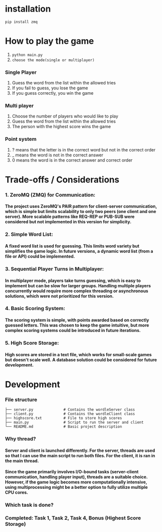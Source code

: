 # installation
`pip install zmq`

# How to play the game
1. `python main.py`
2. `choose the mode(single or multiplayer)`

### Single Player
1. Guess the word from the list within the allowed tries
2. If you fail to guess, you lose the game
3. If you guess correctly, you win the game

### Multi player
1. Choose the number of players who would like to play
2. Guess the word from the list within the allowed tries
3. The person with the highest score wins the game

### Point system
1. ? means that the letter is in the correct word but not in the correct order
2. _ means the word is not in the correct answer
3. 0 means the word is in the correct answer and correct order

# Trade-offs / Considerations

### 1. ZeroMQ (ZMQ) for Communication:

#### The project uses ZeroMQ's PAIR pattern for client-server communication, which is simple but limits scalability to only two peers (one client and one server). More scalable patterns like REQ-REP or PUB-SUB were considered but not implemented in this version for simplicity.

### 2. Simple Word List:

#### A fixed word list is used for guessing. This limits word variety but simplifies the game logic. In future versions, a dynamic word list (from a file or API) could be implemented.

### 3. Sequential Player Turns in Multiplayer:

#### In multiplayer mode, players take turns guessing, which is easy to implement but can be slow for larger groups. Handling multiple players concurrently would require more complex threading or asynchronous solutions, which were not prioritized for this version.

### 4. Basic Scoring System:

#### The scoring system is simple, with points awarded based on correctly guessed letters. This was chosen to keep the game intuitive, but more complex scoring systems could be introduced in future iterations.

### 5. High Score Storage:

#### High scores are stored in a text file, which works for small-scale games but doesn't scale well. A database solution could be considered for future development.

# Development

### File structure

```
├── server.py              # Contains the wordleServer class
├── client.py              # Contains the wordleClient class
├── highscore.txt          # File to store high scores
├── main.py                # Script to run the server and client
└── README.md              # Basic project description
```

### Why thread?

#### Server and client is launched differently. For the server, threads are used so that I can use the main script to run both files. For the client, it is ran in the main thread.

#### Since the game primarily involves I/O-bound tasks (server-client communication, handling player input), threads are a suitable choice. However, if the game logic becomes more computationally intensive, using multiprocessing might be a better option to fully utilize multiple CPU cores.

### Which task is done?

### Completed: Task 1, Task 2, Task 4, Bonus (Highest Score Storage)